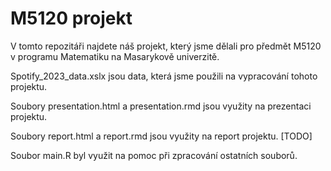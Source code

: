 # M5120 projekt
V tomto repozitáři najdete náš projekt, který jsme dělali pro předmět M5120 v programu Matematiku na Masarykově univerzitě.

Spotify_2023_data.xslx jsou data, která jsme použili na vypracování tohoto projektu.

Soubory presentation.html a presentation.rmd jsou využity na prezentaci projektu.

Soubory report.html a report.rmd jsou využity na report projektu. [TODO]

Soubor main.R byl využit na pomoc při zpracování ostatních souborů.
